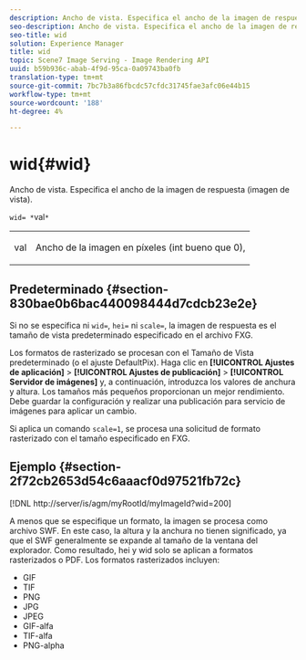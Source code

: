 ```yaml
---
description: Ancho de vista. Especifica el ancho de la imagen de respuesta (imagen de vista).
seo-description: Ancho de vista. Especifica el ancho de la imagen de respuesta (imagen de vista).
seo-title: wid
solution: Experience Manager
title: wid
topic: Scene7 Image Serving - Image Rendering API
uuid: b59b936c-abab-4f9d-95ca-0a09743ba0fb
translation-type: tm+mt
source-git-commit: 7bc7b3a86fbcdc57cfdc31745fae3afc06e44b15
workflow-type: tm+mt
source-wordcount: '188'
ht-degree: 4%

---
```



# wid{#wid}

Ancho de vista. Especifica el ancho de la imagen de respuesta (imagen de vista).

`wid= *`val`*`

<table id="simpletable_8229FEFB366F4A799C206FD3E3C601BA"> 
 <tr class="strow"> 
  <td class="stentry"> <p><span class="codeph"> <span class="varname"> val</span></span> </p> </td> 
  <td class="stentry"> <p>Ancho de la imagen en píxeles (int bueno que 0), </p></td> 
 </tr> 
</table>

## Predeterminado {#section-830bae0b6bac440098444d7cdcb23e2e}

Si no se especifica ni `wid=`, `hei=` ni `scale=`, la imagen de respuesta es el tamaño de vista predeterminado especificado en el archivo FXG.

Los formatos de rasterizado se procesan con el Tamaño de Vista predeterminado (o el ajuste DefaultPix). Haga clic en **[!UICONTROL Ajustes de aplicación]** > **[!UICONTROL Ajustes de publicación]** > **[!UICONTROL Servidor de imágenes]** y, a continuación, introduzca los valores de anchura y altura. Los tamaños más pequeños proporcionan un mejor rendimiento. Debe guardar la configuración y realizar una publicación para servicio de imágenes para aplicar un cambio.

Si aplica un comando `scale=1`, se procesa una solicitud de formato rasterizado con el tamaño especificado en FXG.

## Ejemplo {#section-2f72cb2653d54c6aaacf0d97521fb72c}

[!DNL http://server/is/agm/myRootId/myImageId?wid=200]

A menos que se especifique un formato, la imagen se procesa como archivo SWF. En este caso, la altura y la anchura no tienen significado, ya que el SWF generalmente se expande al tamaño de la ventana del explorador. Como resultado, hei y wid solo se aplican a formatos rasterizados o PDF. Los formatos rasterizados incluyen:

* GIF
* TIF
* PNG
* JPG
* JPEG
* GIF-alfa
* TIF-alfa
* PNG-alpha

